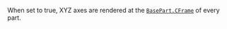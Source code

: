 When set to true, XYZ axes are rendered at the [`BasePart.CFrame`](https://create.roblox.com/docs/reference/engine/classes/BasePart#CFrame) of
every part.